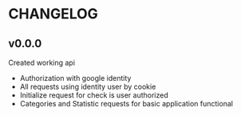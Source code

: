# CHANGELOG

## v0.0.0

Created working api

- Authorization with google identity
- All requests using identity user by cookie
- Initialize request for check is user authorized
- Categories and Statistic requests for basic application functional
